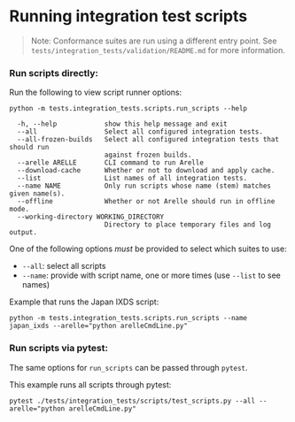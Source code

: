 # Running integration test scripts

> Note: Conformance suites are run using a different entry point.
> See `tests/integration_tests/validation/README.md` for more information.

### Run scripts directly:
Run the following to view script runner options:
```
python -m tests.integration_tests.scripts.run_scripts --help

  -h, --help            show this help message and exit
  --all                 Select all configured integration tests.
  --all-frozen-builds   Select all configured integration tests that should run 
                        against frozen builds.
  --arelle ARELLE       CLI command to run Arelle
  --download-cache      Whether or not to download and apply cache.
  --list                List names of all integration tests.
  --name NAME           Only run scripts whose name (stem) matches given name(s).
  --offline             Whether or not Arelle should run in offline mode.
  --working-directory WORKING_DIRECTORY
                        Directory to place temporary files and log output.
```
One of the following options *must* be provided to select which suites to use:
* `--all`: select all scripts
* `--name`: provide with script name, one or more times (use `--list` to see names)

Example that runs the Japan IXDS script:
```
python -m tests.integration_tests.scripts.run_scripts --name japan_ixds --arelle="python arelleCmdLine.py" 
```

### Run scripts via pytest:
The same options for `run_scripts` can be passed through `pytest`.

This example runs all scripts through pytest:
```
pytest ./tests/integration_tests/scripts/test_scripts.py --all --arelle="python arelleCmdLine.py"
```
